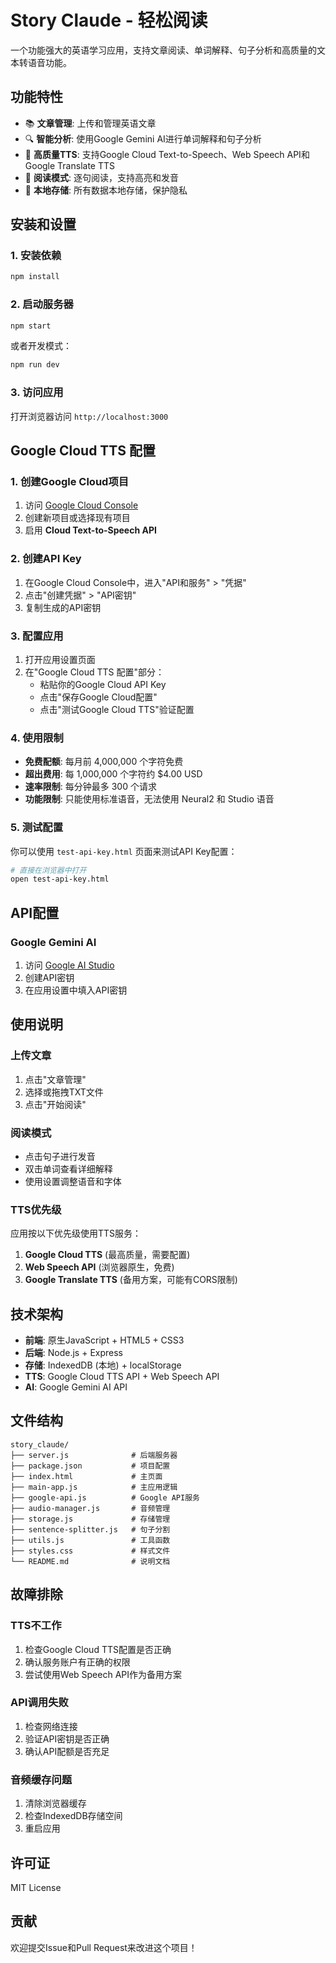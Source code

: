 # Story Claude - 轻松阅读

一个功能强大的英语学习应用，支持文章阅读、单词解释、句子分析和高质量的文本转语音功能。

## 功能特性

- 📚 **文章管理**: 上传和管理英语文章
- 🔍 **智能分析**: 使用Google Gemini AI进行单词解释和句子分析
- 🎤 **高质量TTS**: 支持Google Cloud Text-to-Speech、Web Speech API和Google Translate TTS
- 📖 **阅读模式**: 逐句阅读，支持高亮和发音
- 💾 **本地存储**: 所有数据本地存储，保护隐私

## 安装和设置

### 1. 安装依赖

```bash
npm install
```

### 2. 启动服务器

```bash
npm start
```

或者开发模式：

```bash
npm run dev
```

### 3. 访问应用

打开浏览器访问 `http://localhost:3000`

## Google Cloud TTS 配置

### 1. 创建Google Cloud项目

1. 访问 [Google Cloud Console](https://console.cloud.google.com/)
2. 创建新项目或选择现有项目
3. 启用 **Cloud Text-to-Speech API**

### 2. 创建API Key

1. 在Google Cloud Console中，进入"API和服务" > "凭据"
2. 点击"创建凭据" > "API密钥"
3. 复制生成的API密钥

### 3. 配置应用

1. 打开应用设置页面
2. 在"Google Cloud TTS 配置"部分：
   - 粘贴你的Google Cloud API Key
   - 点击"保存Google Cloud配置"
   - 点击"测试Google Cloud TTS"验证配置

### 4. 使用限制

- **免费配额**: 每月前 4,000,000 个字符免费
- **超出费用**: 每 1,000,000 个字符约 $4.00 USD
- **速率限制**: 每分钟最多 300 个请求
- **功能限制**: 只能使用标准语音，无法使用 Neural2 和 Studio 语音

### 5. 测试配置

你可以使用 `test-api-key.html` 页面来测试API Key配置：
```bash
# 直接在浏览器中打开
open test-api-key.html
```

## API配置

### Google Gemini AI

1. 访问 [Google AI Studio](https://makersuite.google.com/app/apikey)
2. 创建API密钥
3. 在应用设置中填入API密钥

## 使用说明

### 上传文章

1. 点击"文章管理"
2. 选择或拖拽TXT文件
3. 点击"开始阅读"

### 阅读模式

- 点击句子进行发音
- 双击单词查看详细解释
- 使用设置调整语音和字体

### TTS优先级

应用按以下优先级使用TTS服务：

1. **Google Cloud TTS** (最高质量，需要配置)
2. **Web Speech API** (浏览器原生，免费)
3. **Google Translate TTS** (备用方案，可能有CORS限制)

## 技术架构

- **前端**: 原生JavaScript + HTML5 + CSS3
- **后端**: Node.js + Express
- **存储**: IndexedDB (本地) + localStorage
- **TTS**: Google Cloud TTS API + Web Speech API
- **AI**: Google Gemini AI API

## 文件结构

```
story_claude/
├── server.js              # 后端服务器
├── package.json           # 项目配置
├── index.html             # 主页面
├── main-app.js            # 主应用逻辑
├── google-api.js          # Google API服务
├── audio-manager.js       # 音频管理
├── storage.js             # 存储管理
├── sentence-splitter.js   # 句子分割
├── utils.js               # 工具函数
├── styles.css             # 样式文件
└── README.md              # 说明文档
```

## 故障排除

### TTS不工作

1. 检查Google Cloud TTS配置是否正确
2. 确认服务账户有正确的权限
3. 尝试使用Web Speech API作为备用方案

### API调用失败

1. 检查网络连接
2. 验证API密钥是否正确
3. 确认API配额是否充足

### 音频缓存问题

1. 清除浏览器缓存
2. 检查IndexedDB存储空间
3. 重启应用

## 许可证

MIT License

## 贡献

欢迎提交Issue和Pull Request来改进这个项目！ 